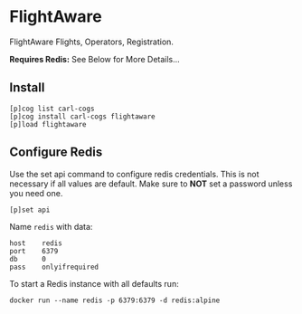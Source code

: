 # FlightAware

FlightAware Flights, Operators, Registration.

**Requires Redis:** See Below for More Details...

## Install

```
[p]cog list carl-cogs
[p]cog install carl-cogs flightaware
[p]load flightaware
```

## Configure Redis

Use the set api command to configure redis credentials.
This is not necessary if all values are default.
Make sure to **NOT** set a password unless you need one.

```text
[p]set api
```

Name `redis` with data:
```text
host    redis
port    6379
db      0
pass    onlyifrequired
```

To start a Redis instance with all defaults run:
```
docker run --name redis -p 6379:6379 -d redis:alpine
```
